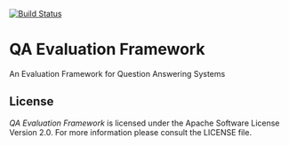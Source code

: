 [![Build Status](https://travis-ci.org/nerdle/qa-evaluation-framework.svg?branch=master)](https://travis-ci.org/nerdle/qa-evaluation-framework)

QA Evaluation Framework
=======================

An Evaluation Framework for Question Answering Systems

## License

_QA Evaluation Framework_ is licensed under the Apache Software License Version 2.0. For more
information please consult the LICENSE file.
